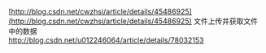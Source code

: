 [http://blog.csdn.net/cwzhsi/article/details/45486925](http://blog.csdn.net/cwzhsi/article/details/45486925) 文件上传并获取文件中的数据   
http://blog.csdn.net/u012246064/article/details/78032153
